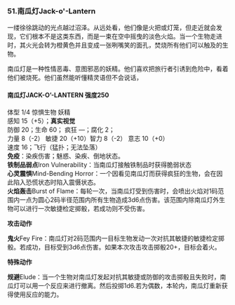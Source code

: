 ### 51.南瓜灯Jack-o'-Lantern

一缕徐徐跳动的光点越过沼泽。从远处看，他们像是火把或灯笼，但走近就会发现，它们根本不是这类东西，而是一束在空中摇曳的淡色火焰。当一个生物走进时，其火光会转为橙黄色并且变成一张咧嘴笑的面孔，焚烧所有他们可以触及的生物。

南瓜灯是一种性情恶毒、意图邪恶的妖精。他们喜欢把旅行者引诱到危险中，看着他们被烧死。他们虽然能听懂精灵语但不会说话，

#### 南瓜灯JACK-O’-LANTERN 强度250

体型 1/4 惊惧生物 妖精  
感知 15（+5）；**真实视觉**  
防御 20；生命 60； 疯狂 —；腐化 2；  
力量 8（-2） 敏捷 20（+10）智力 8（-2） 意志 10（+0）  
速度 16；飞行（猛扑；无法坠落）  
**免疫**：染疾伤害；魅惑、染疾、倒地状态。  
**铁制品弱点**Iron Vulnerability：当南瓜灯接触铁制品时获得脆弱状态  
**心灵震惧**Mind-Bending
Horror：一个因看见南瓜灯而获得疯狂的生物，会在因此陷入恐慌状态时陷入震慑状态。  
**火焰轰击**Burst of
Flame：每轮一次，当南瓜灯受到伤害时，会喷出火焰对1码范围内一点为圆心2码半径范围内所有生物造成3d6点伤害。该范围内除南瓜灯外生物可以进行一次敏捷检定掷骰，若成功则不受伤害。

**攻击动作**

**鬼火**Fey
Fire：南瓜灯对2码范围内一目标生物发动一次对抗其敏捷的敏捷检定掷骰。若成功，目标受到3d6点伤害。如果本次攻击攻击掷骰20+，目标会着火。

**特殊动作**

**规避**Elude：当一个生物对南瓜灯发起对抗其敏捷或防御的攻击掷骰且失败时，南瓜灯可以用一个反应来进行撤离。然后投掷1d6.若为偶数，本轮内，南瓜灯重新获得使用反应的能力。
